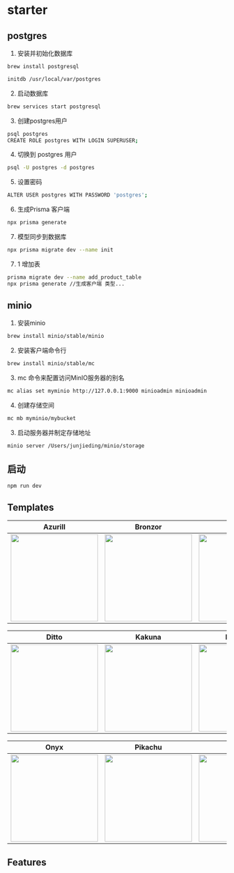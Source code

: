 # starter

## postgres
1. 安装并初始化数据库
```bash
brew install postgresql
```
```bash
initdb /usr/local/var/postgres
```
2. 启动数据库
```bash
brew services start postgresql
```
3. 创建postgres用户
```bash
psql postgres
CREATE ROLE postgres WITH LOGIN SUPERUSER;
```

4. 切换到 postgres 用户
```bash
psql -U postgres -d postgres
```
5. 设置密码
```bash
ALTER USER postgres WITH PASSWORD 'postgres';
```
6. 生成Prisma 客户端
```bash
npx prisma generate
```

7. 模型同步到数据库
```bash
npx prisma migrate dev --name init
```
7. 1 增加表
```bash
prisma migrate dev --name add_product_table
npx prisma generate //生成客户端 类型...
```

## minio
1. 安装minio
```bash
brew install minio/stable/minio
```

2. 安装客户端命令行
```bash
brew install minio/stable/mc
```

3. mc 命令来配置访问MinIO服务器的别名
```bash
mc alias set myminio http://127.0.0.1:9000 minioadmin minioadmin
```

4. 创建存储空间
```bash
mc mb myminio/mybucket
```

3. 启动服务器并制定存储地址
```bash
minio server /Users/junjieding/minio/storage
```

## 启动
```bash
npm run dev
```


## Templates

| Azurill                                                      | Bronzor                                                     | Chikorita                                                   |
| ------------------------------------------------------------ | ----------------------------------------------------------- | ----------------------------------------------------------- |
| <img src="https://i.imgur.com/jKgo04C.jpeg" width="200px" /> | <img src="https://i.imgur.com/DFNQZP2.jpg" width="200px" /> | <img src="https://i.imgur.com/Dwv8Y7f.jpg" width="200px" /> |

| Ditto                                                       | Kakuna                                                      | Nosepass                                                    |
| ----------------------------------------------------------- | ----------------------------------------------------------- | ----------------------------------------------------------- |
| <img src="https://i.imgur.com/6c5lASL.jpg" width="200px" /> | <img src="https://i.imgur.com/268ML3t.jpg" width="200px" /> | <img src="https://i.imgur.com/npRLsPS.jpg" width="200px" /> |

| Onyx                                                        | Pikachu                                                     | Rhyhorn                                                     |
| ----------------------------------------------------------- | ----------------------------------------------------------- | ----------------------------------------------------------- |
| <img src="https://i.imgur.com/cxplXOW.jpg" width="200px" /> | <img src="https://i.imgur.com/Y9f7qsh.jpg" width="200px" /> | <img src="https://i.imgur.com/h4kQxy2.jpg" width="200px" /> |

## Features

